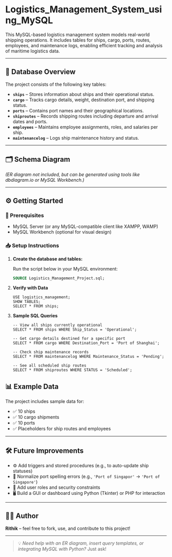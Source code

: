# Logistics_Management_System_using_MySQL
This MySQL-based logistics management system models real-world shipping operations. It includes tables for ships, cargo, ports, routes, employees, and maintenance logs, enabling efficient tracking and analysis of maritime logistics data.

---

## 🧱 Database Overview

The project consists of the following key tables:

- **`ships`** – Stores information about ships and their operational status.
- **`cargo`** – Tracks cargo details, weight, destination port, and shipping status.
- **`ports`** – Contains port names and their geographical locations.
- **`shiproutes`** – Records shipping routes including departure and arrival dates and ports.
- **`employees`** – Maintains employee assignments, roles, and salaries per ship.
- **`maintenancelog`** – Logs ship maintenance history and status.

---

## 🗂️ Schema Diagram

*(ER diagram not included, but can be generated using tools like dbdiagram.io or MySQL Workbench.)*

---

## ⚙️ Getting Started

### 🏁 Prerequisites

- MySQL Server (or any MySQL-compatible client like XAMPP, WAMP)
- MySQL Workbench (optional for visual design)

### 📥 Setup Instructions

1. **Create the database and tables:**

   Run the script below in your MySQL environment:

   ```sql
   SOURCE Logistics_Management_Project.sql;
2. **Verify with Data**

       USE logistics_management;
       SHOW TABLES;
       SELECT * FROM ships;

3. **Sample SQL Queries**

       -- View all ships currently operational
       SELECT * FROM ships WHERE Ship_Status = 'Operational';

       -- Get cargo details destined for a specific port
       SELECT * FROM cargo WHERE Destination_Port = 'Port of Shanghai';

       -- Check ship maintenance records
       SELECT * FROM maintenancelog WHERE Maintenance_Status = 'Pending';

       -- See all scheduled ship routes
       SELECT * FROM shiproutes WHERE STATUS = 'Scheduled';

## 📊 Example Data

The project includes sample data for:

- ✅ 10 ships  
- ✅ 10 cargo shipments  
- ✅ 10 ports  
- ✅ Placeholders for ship routes and employees  

---

## 🛠️ Future Improvements

- ⚙️ Add triggers and stored procedures (e.g., to auto-update ship statuses)
- 📝 Normalize port spelling errors (e.g., `'Port of Singapor'` → `'Port of Singapore'`)
- 🔐 Add user roles and security constraints
- 🖥️ Build a GUI or dashboard using Python (Tkinter) or PHP for interaction

---


## 🙋‍♂️ Author

**Rithik** – feel free to fork, use, and contribute to this project!

---

> 💡 _Need help with an ER diagram, insert query templates, or integrating MySQL with Python?_ Just ask!

